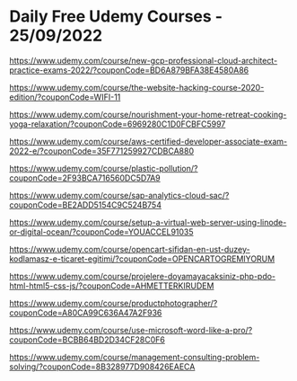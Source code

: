 # Daily Free Udemy Courses - 25/09/2022

https://www.udemy.com/course/new-gcp-professional-cloud-architect-practice-exams-2022/?couponCode=BD6A879BFA38E4580A86
https://www.udemy.com/course/the-website-hacking-course-2020-edition/?couponCode=WIFI-11
https://www.udemy.com/course/nourishment-your-home-retreat-cooking-yoga-relaxation/?couponCode=6969280C1D0FCBFC5997
https://www.udemy.com/course/aws-certified-developer-associate-exam-2022-e/?couponCode=35F771259927CDBCA880
https://www.udemy.com/course/plastic-pollution/?couponCode=2F93BCA716560DC5D7A9
https://www.udemy.com/course/sap-analytics-cloud-sac/?couponCode=BE2ADD5154C9C524B754
https://www.udemy.com/course/setup-a-virtual-web-server-using-linode-or-digital-ocean/?couponCode=YOUACCEL91035
https://www.udemy.com/course/opencart-sifidan-en-ust-duzey-kodlamasz-e-ticaret-egitimi/?couponCode=OPENCARTOGREMIYORUM
https://www.udemy.com/course/projelere-doyamayacaksiniz-php-pdo-html-html5-css-js/?couponCode=AHMETTERKIRUDEM
https://www.udemy.com/course/productphotographer/?couponCode=A80CA99C636A47A2F936
https://www.udemy.com/course/use-microsoft-word-like-a-pro/?couponCode=BCBB64BD2D34CF28C0F6
https://www.udemy.com/course/management-consulting-problem-solving/?couponCode=8B328977D908426EAECA
